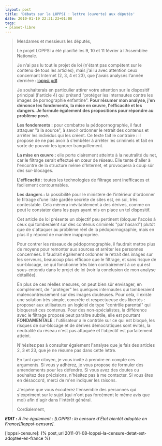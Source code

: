 ```yaml
---
layout: post
title: 'Débats sur la LOPPSI : lettre (ouverte) aux députés'
date: 2010-01-19 22:31:23+01:00
tags:
- planet-libre
---
```


> Mesdames et messieurs les députés,
>
> Le projet LOPPSI a été planifié les 9, 10 et 11 février à l'Assemblée
> Nationale.
>
> Je n'ai pas lu tout le projet de loi (n'étant pas compétent sur le contenu de
> tous les articles), mais j'ai lu avec attention ceux concernant Internet (2,
> 3, 4 et 23), que j'avais analysés l'année dernière :
> [loppsi.pdf](http://dl.rom1v.com/loppsi/lettre-deputes/loppsi.pdf).
>
> Je souhaiterais en particulier attirer votre attention sur le dispositif
> principal (l'article 4) qui prétend "protéger les internautes contre les
> images de pornographie enfantine". **Pour résumer mon analyse, j'en dénonce
> les fondements, la mise en œuvre, l'efficacité et les dangers. Je formule
> également des propositions pour répondre au problème posé.**
>
> **Les fondements :** pour combattre la pédopornographie, il faut attaquer "à
> la source", à savoir ordonner le retrait des contenus et arrêter les individus
> qui les créent. Ce texte fait le contraire : il propose de ne pas avoir à
> s'embêter à arrêter les criminels et fait en sorte de pouvoir les ignorer
> tranquillement.
>
> **La mise en œuvre :** elle porte clairement atteinte à la neutralité du net,
> car le filtrage serait effectué en cœur de réseau. Elle tente d'aller à
> l'encontre de la structure même d'Internet, et provoquera à coup sûr des
> sur-blocages.
>
> **L'efficacité :** toutes les technologies de filtrage sont inefficaces et
> facilement contournables.
>
> **Les dangers :** la possibilité pour le ministère de l'intérieur d'ordonner
> le filtrage d'une liste gardée secrète de sites est, en soi, très contestable.
> Cela mènera inévitablement à des dérives, comme on peut le constater dans les
> pays ayant mis en place un tel dispositif.
>
> Cet article de loi présente un objectif peu pertinent (bloquer l'accès à ceux
> qui tomberaient sur des contenus criminels "par hasard") plutôt que de
> s'attaquer au problème réel de la pédopornographie, mais en plus il y répond
> de manière inappropriée.
>
> Pour contrer les réseaux de pédopornographie, il faudrait mettre plus de
> moyens pour remonter aux sources et arrêter les personnes concernées. Il
> faudrait également ordonner le retrait des images sur les serveurs, beaucoup
> plus efficace que le filtrage, et sans risque de sur-blocage, ce qui
> fonctionne très bien contrairement à ce qui est sous-entendu dans le projet de
> loi (voir la conclusion de mon analyse détaillée).
>
> En plus de ces réelles mesures, on peut bien sûr envisager, en complément, de
> "protéger" les quelques internautes qui tomberaient malencontreusement sur des
> images douteuses. Pour cela, il existe une solution très simple, concrète et
> respectueuse des libertés : proposer aux utilisateurs un logiciel de type
> "contrôle parental" qui bloquerait ces contenus. Pour des non-spécialistes, la
> différence avec le filtrage proposé peut paraître subtile, elle est pourtant
> **FONDAMENTALE** : l'utilisateur a le contrôle sur ce qui est bloqué, les
> risques de sur-blocage et de dérives démocratiques sont évités, la neutralité
> du réseau n'est pas attaquée et l'objectif est parfaitement atteint.
>
> N'hésitez pas à consulter également l'analyse que je fais des articles 2, 3 et
> 23, que je ne résume pas dans cette lettre.
>
> En tant que citoyen, je vous invite à prendre en compte ces arguments. Si vous
> y adhérez, je vous propose de formuler des amendements pour les défendre. Si
> vous avez des doutes ou souhaitez des précisions, n'hésitez pas à me
> contacter.  Si vous êtes en désaccord, merci de m'en indiquer les raisons.
>
> J'espère que vous écouterez l'ensemble des personnes qui s'expriment sur le
> sujet (qui n'ont pas forcément le même avis que moi) afin d'agir dans
> l'intérêt général.
>
> Cordialement,

_**EDIT :** À lire également : [LOPPSI : la censure d'État bientôt adoptée en
France][loppsi-censure]._

[loppsi-censure]: {% post_url 2011-01-08-loppsi-la-censure-detat-est-adoptee-en-france %}
